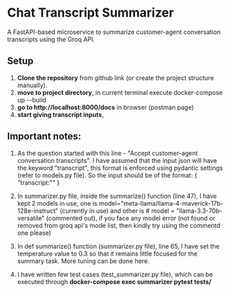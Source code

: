# Chat Transcript Summarizer

A FastAPI-based microservice to summarize customer-agent conversation transcripts using the Groq API.

## Setup

1. **Clone the repository** from github link (or create the project structure manually).
2. **move to project directory**, in current terminal execute docker-compose up --build
3. **go to  http://localhost:8000/docs** in browser (postman page)
4. **start giving transcript inputs**, 

## Important notes:

1. As the question started with this line  - "Accept customer-agent conversation transcripts". 
I have assumed that the input json will have the keyword "transcript", this format is enforced using pydantic settings (refer to models.py file). So the input should be of the format:
{
    "transcript:""
}

2. In summarizer.py file, inside the summarize() function (line 47), I have kept 2 models in use,
one is model="meta-llama/llama-4-maverick-17b-128e-instruct" (currently in use) and other is # model = "llama-3.3-70b-versatile" (commented out), if you face any model error (not found or removed from groq api's mode list, then kindly try using the commentd one please)

3. In def summarize() function (summarizer.py file), line 65, I have set the temperature value to 0.3 so that it remains little focused for the summary task. More tuning can be done here.

4. I have written few test cases (test_summarizer.py file), which can be executed through **docker-compose exec summarizer pytest tests/**
